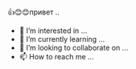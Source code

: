 👍😊😊привет ..
- 👀 I’m interested in ...
- 🌱 I’m currently learning ...
- 💞️ I’m looking to collaborate on ...
- 📫 How to reach me ...

<!---
kadiaishatludmila/kadiaishatludmila is a ✨ special ✨ repository because its `README.md` (this file) appears on your GitHub profile.
You can click the Preview link to take a look at your changes.
--->
